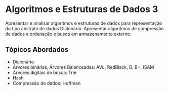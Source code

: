 # Algoritmos e Estruturas de Dados 3
Apresentar e analisar algoritmos e estruturas de dados para representação do tipo abstrato de dados Dicionário. Apresentar algoritmos de compressão de dados e ordenação e busca em armazenamento externo.

## Tópicos Abordados
- Dicionário
- Árvores binárias, Árvores Balanceadas: AVL, RedBlack, B, B+, ISAM
- Árvores digitais de busca: Trie
- Hash
- Compressão de dados: Huffman
